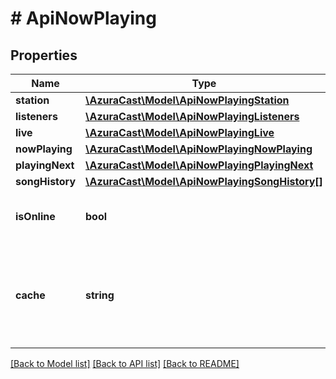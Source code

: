 # # ApiNowPlaying

## Properties

Name | Type | Description | Notes
------------ | ------------- | ------------- | -------------
**station** | [**\AzuraCast\Model\ApiNowPlayingStation**](ApiNowPlayingStation.md) |  | [optional]
**listeners** | [**\AzuraCast\Model\ApiNowPlayingListeners**](ApiNowPlayingListeners.md) |  | [optional]
**live** | [**\AzuraCast\Model\ApiNowPlayingLive**](ApiNowPlayingLive.md) |  | [optional]
**nowPlaying** | [**\AzuraCast\Model\ApiNowPlayingNowPlaying**](ApiNowPlayingNowPlaying.md) |  | [optional]
**playingNext** | [**\AzuraCast\Model\ApiNowPlayingPlayingNext**](ApiNowPlayingPlayingNext.md) |  | [optional]
**songHistory** | [**\AzuraCast\Model\ApiNowPlayingSongHistory[]**](ApiNowPlayingSongHistory.md) |  | [optional]
**isOnline** | **bool** | Whether the stream is currently online. | [optional]
**cache** | **string** | Debugging information about where the now playing data comes from. | [optional]

[[Back to Model list]](../../README.md#models) [[Back to API list]](../../README.md#endpoints) [[Back to README]](../../README.md)
